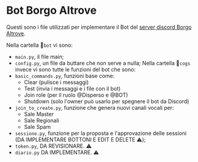 # Bot Borgo Altrove
Questi sono i file utilizzati per implementare il Bot del [server discord Borgo Altrove](<https://discord.gg/borgo-altrove-8090556690753126>).

Nella cartella 📁`bot` vi sono:
* `main.py`, il file main;
* `config.py`, un file da buttare che non serve a nulla;
Nella cartella 📁`cogs` invece vi sono tutte le funzioni del bot che sono:
* `basic_commands.py`, funzioni base come:
  * Clear (pulisce i messaggi)
  * Test (invia i messaggi e i file con il bot)
  * Join role (per il ruolo @Disperso e @BOT)
  * Shutdown (solo l'owner può usarlo per spegnere il bot da Discord)
* `join_to_create.py`, funzione che genera nuovi canali vocali per:
  * Sale Master
  * Sale Regionali
  * Sale Spam
* `sessione.py`, funzione per la proposta e l'approvazione delle sessioni (DA IMPLEMENTARE BOTTONI E EDIT E DELETE ⚠️);
* `token.py`, DA REVISIONARE. ⚠️
* `diario.py` DA IMPLEMENTARE. ⚠️

